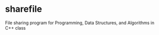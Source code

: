 sharefile
=========

File sharing program for Programming, Data Structures, and Algorithms in C++ class
